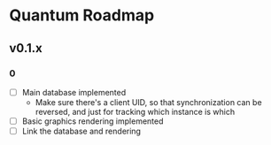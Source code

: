 # Quantum Roadmap

## v0.1.x

### 0

- [ ] Main database implemented
  - Make sure there's a client UID, so that synchronization can be reversed, and just for tracking which instance is which
- [ ] Basic graphics rendering implemented
- [ ] Link the database and rendering
